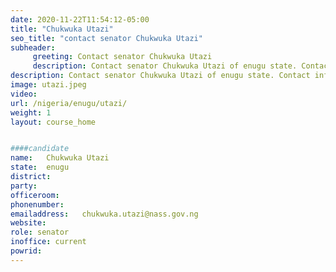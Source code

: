 ```yaml
---
date: 2020-11-22T11:54:12-05:00
title: "Chukwuka Utazi"
seo_title: "contact senator Chukwuka Utazi"
subheader:
     greeting: Contact senator Chukwuka Utazi 
     description: Contact senator Chukwuka Utazi of enugu state. Contact information for Chukwuka Utazi includes email address, phone number, and mailing address.
description: Contact senator Chukwuka Utazi of enugu state. Contact information for Chukwuka Utazi includes email address, phone number, and mailing address.
image: utazi.jpeg
video: 
url: /nigeria/enugu/utazi/
weight: 1
layout: course_home


####candidate
name:	Chukwuka Utazi
state:	enugu
district: 
party:	
officeroom:	
phonenumber:
emailaddress:	chukwuka.utazi@nass.gov.ng
website:	
role: senator
inoffice: current
powrid: 
---
```



